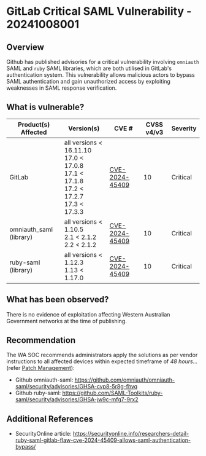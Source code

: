 # GitLab Critical SAML Vulnerability - 20241008001

## Overview

Github has published advisories for a critical vulnerability involving `omniauth` SAML and `ruby` SAML libraries, which are both utilised in GitLab's authentication system. This vulnerability allows malicious actors to bypass SAML authentication and gain unauthorized access by exploiting weaknesses in SAML response verification.

## What is vulnerable?

| Product(s) Affected     | Version(s)                                                                                               | CVE #                                                             | CVSS v4/v3 | Severity |
| ----------------------- | -------------------------------------------------------------------------------------------------------- | ----------------------------------------------------------------- | ---------- | -------- |
| GitLab                  | all versions \< 16.11.10 <br> 17.0 \< 17.0.8 <br> 17.1 \< 17.1.8 <br> 17.2 \< 17.2.7 <br> 17.3 \< 17.3.3 | [CVE-2024-45409](https://nvd.nist.gov/vuln/detail/CVE-2024-45409) | 10         | Critical |
| omniauth_saml (library) | all versions \< 1.10.5 <br> 2.1 \< 2.1.2 <br> 2.2 \< 2.1.2 <br>                                          | [CVE-2024-45409](https://nvd.nist.gov/vuln/detail/CVE-2024-45409) | 10         | Critical |
| ruby-saml (library)     | all versions \< 1.12.3 <br> 1.13 \< 1.17.0                                                               | [CVE-2024-45409](https://nvd.nist.gov/vuln/detail/CVE-2024-45409) | 10         | Critical |

## What has been observed?

There is no evidence of exploitation affecting Western Australian Government networks at the time of publishing.

## Recommendation

The WA SOC recommends administrators apply the solutions as per vendor instructions to all affected devices within expected timeframe of *48 hours...* (refer [Patch Management](../guidelines/patch-management.md)):

- Github omniauth-saml: <https://github.com/omniauth/omniauth-saml/security/advisories/GHSA-cvp8-5r8g-fhvq>
- Github ruby-saml: <https://github.com/SAML-Toolkits/ruby-saml/security/advisories/GHSA-jw9c-mfg7-9rx2>

## Additional References

- SecurityOnline article: <https://securityonline.info/researchers-detail-ruby-saml-gitlab-flaw-cve-2024-45409-allows-saml-authentication-bypass/>

